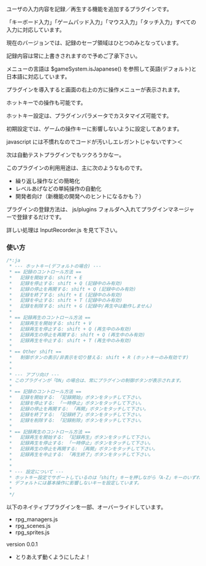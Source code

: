 ユーザの入力内容を記録／再生する機能を追加するプラグインです。

「キーボード入力」「ゲームパッド入力」「マウス入力」「タッチ入力」すべての入力に対応しています。

現在のバージョンでは、記録のセーブ領域はひとつのみとなっています。

記録内容は常に上書きされますので予めご了承下さい。

メニューの言語は $gameSystem.isJapanese() を参照して英語(デフォルト)と日本語に対応しています。

プラグインを導入すると画面の右上の方に操作メニューが表示されます。

ホットキーでの操作も可能です。

ホットキー設定は、プラグインパラメータでカスタマイズ可能です。

初期設定では、ゲームの操作キーに影響しないように設定してあります。


javascript には不慣れなのでコードが汚いしエレガントじゃないです＞＜

次は自動テストプラグインでもツクろうかなー。


このプラグインの利用用途は、主に次のようなものです。
- 繰り返し操作などの簡略化
- レベルあげなどの単純操作の自動化
- 開発者向け（新機能の開発へのヒントになるかも？）



プラグインの登録方法は、 js/plugins フォルダへ入れてプラグインマネージャーで登録するだけです。

詳しい処理は InputRecorder.js を見て下さい。



### 使い方
```javascript
/*:ja
 * --- ホットキー(デフォルトの場合) ---
 * == 記録のコントロール方法 ==
 *   記録を開始する: shift + E
 *   記録を停止する: shift + Q (記録中のみ有効)
 *   記録の停止を再開する: shift + Q (記録中のみ有効)
 *   記録を終了する: shift + E (記録中のみ有効)
 *   記録を中止する: shift + T (記録中のみ有効)
 *   記録を削除する: shift + G (記録中/再生中は動作しません)
 *
 * == 記録再生のコントロール方法 ==
 *   記録再生を開始する: shift + V
 *   記録再生を停止する: shift + Q (再生中のみ有効)
 *   記録再生の停止を再開する: shift + Q (再生中のみ有効)
 *   記録再生を中止する: shift + T (再生中のみ有効)
 *
 * == Other shift ==
 *   制御ボタンの表示/非表示を切り替える: shift + R (ホットキーのみ有効です)
 *
 *
 * --- アプリ向け ---
 * このプラグインが「ON」の場合は、常にプラグインの制御ボタンが表示されます。
 *
 * == 記録のコントロール方法 ==
 *   記録を開始する: 「記録開始」ボタンをタッチして下さい。
 *   記録を停止する: 「一時停止」ボタンをタッチして下さい。
 *   記録の停止を再開する: 「再開」ボタンをタッチして下さい。
 *   記録を終了する: 「記録終了」ボタンをタッチして下さい。
 *   記録を削除する: 「記録削除」ボタンをタッチして下さい。
 *
 * == 記録再生のコントロール方法 ==
 *   記録再生を開始する: 「記録再生」ボタンをタッチして下さい。
 *   記録再生を停止する: 「一時停止」ボタンをタッチして下さい。
 *   記録再生の停止を再開する: ［再開」ボタンをタッチして下さい。
 *   記録再生を中止する: 「再生終了」ボタンをタッチして下さい。
 *
 *
 * --- 設定について ---
 * ホットキー設定でサポートしているのは「shift」キーを押しながら「A-Z」キーのいずれかのみです。
 * デフォルトには基本操作に影響しないキーを設定しています。
 *
 */
```


以下のネイティブプラグインを一部、オーバーライドしています。
- rpg_managers.js
- rpg_scenes.js
- rpg_sprites.js

version 0.0.1
- とりあえず動くようにしたよ！


